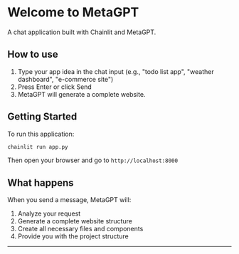 # Welcome to MetaGPT

A chat application built with Chainlit and MetaGPT.


## How to use

1. Type your app idea in the chat input (e.g., "todo list app", "weather dashboard", "e-commerce site")
2. Press Enter or click Send
3. MetaGPT will generate a complete website.


## Getting Started

To run this application:

```bash
chainlit run app.py
```

Then open your browser and go to `http://localhost:8000`

## What happens

When you send a message, MetaGPT will:
1. Analyze your request
2. Generate a complete website structure
3. Create all necessary files and components
4. Provide you with the project structure

---

